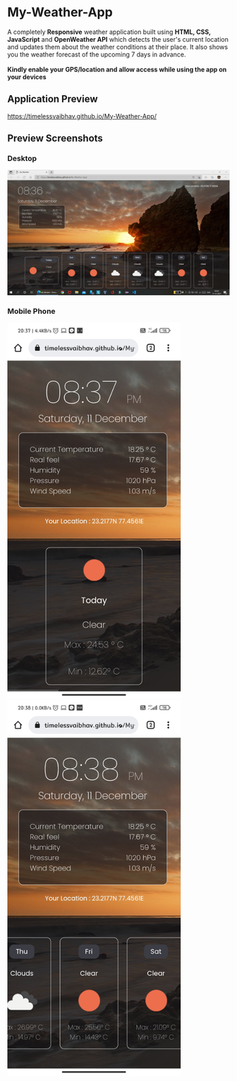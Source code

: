 # My-Weather-App

A completely **Responsive** weather application built using **HTML, CSS, JavaScript** and **OpenWeather API**  which detects the user's current location and updates them about the weather conditions at their place. It also shows you the weather forecast of the upcoming 7 days in advance.
<br><br>
**Kindly enable your GPS/location and allow access while using the app on your devices**

## Application Preview

https://timelessvaibhav.github.io/My-Weather-App/

## Preview Screenshots

### Desktop

<img src = "https://github.com/timelessvaibhav/My-Weather-App/blob/main/Preview%20Screenshots/Screenshot%20(188).png">

### Mobile Phone 

<p float = "left">
  <img src = "https://github.com/timelessvaibhav/My-Weather-App/blob/main/Preview%20Screenshots/Screenshot_2021-12-11-20-37-21-200_com.android.chrome.jpg" width = "393" height = "851">
  &nbsp; &nbsp;
  <img src = "https://github.com/timelessvaibhav/My-Weather-App/blob/main/Preview%20Screenshots/Screenshot_2021-12-11-20-38-25-135_com.android.chrome.jpg" width = "393" height = "851">
</p>
